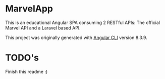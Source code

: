 # MarvelApp

This is an educational Angular SPA consuming 2 RESTful APIs: The official Marvel API and a Laravel based API.

This project was originally generated with [Angular CLI](https://github.com/angular/angular-cli) version 8.3.9.

# TODO's

Finish this readme :)
